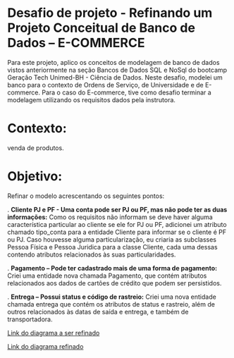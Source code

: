 # Desafio de projeto - Refinando um Projeto Conceitual de Banco de Dados – E-COMMERCE

Para este projeto, aplico os conceitos de modelagem de banco de dados vistos anteriormente na seção Bancos de Dados SQL e NoSql do bootcamp Geração Tech Unimed-BH - Ciência de Dados. Neste desafio, modelei um banco para o contexto de Ordens de Serviço, de Universidade e de E-commerce. Para o caso do E-commerce, tive como desafio terminar a modelagem utilizando os requisitos dados pela instrutora.

# Contexto: 
venda de produtos.

# Objetivo:

Refinar o modelo acrescentando os seguintes pontos:

. **Cliente PJ e PF - Uma conta pode ser PJ ou PF, mas não pode ter as duas informações:** Como os requisitos não informam se deve haver alguma característica particular ao cliente se ele for PJ ou PF, adicionei um atributo chamado tipo_conta para a entidade Cliente para informar se o cliente é PF ou PJ. Caso houvesse alguma particularização, eu criaria as subclasses Pessoa Física e Pessoa Juridica para a classe Cliente, cada uma dessas contendo atributos relacionados às suas particularidades.

. **Pagamento – Pode ter cadastrado mais de uma forma de pagamento:** Criei uma entidade nova chamada Pagamento, que contém atributos relacionados aos dados de cartões de crédito que podem ser persistidos.

. **Entrega – Possui status e código de rastreio:** Criei uma nova entidade chamada entrega que contém os atributos de status e rastreio, além de outros relacionados às datas de saída e entrega, e também de transportadora.

[Link do diagrama a ser refinado](https://github.com/casjunior93/DIO---Refinando-um-Projeto-Conceitual-de-Banco-de-Dados-E-COMMERCE/raw/main/E-commerce/diagrama-e-commerce-aula.png)

[Link do diagrama refinado](https://github.com/casjunior93/DIO---Refinando-um-Projeto-Conceitual-de-Banco-de-Dados-E-COMMERCE/raw/main/E-commerce/diagrama-e-commerce-aula-refinado.png)